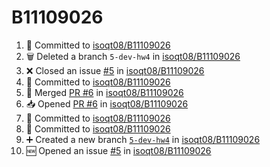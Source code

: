 # B11109026
<!--START_SECTION:activity-->
1. 📝 Committed to [isoqt08/B11109026](https://github.com/isoqt08/B11109026/commit/bbd5aa7b4c7f1a491fc1f798d8948a9c67d7479f)
2. 🗑️ Deleted a branch `5-dev-hw4` in [isoqt08/B11109026](https://github.com/isoqt08/B11109026)
3. ❌ Closed an issue [#5](https://github.com/isoqt08/B11109026/issues/5) in [isoqt08/B11109026](https://github.com/isoqt08/B11109026)
4. 📝 Committed to [isoqt08/B11109026](https://github.com/isoqt08/B11109026/commit/20f9e10d5cf8f52b00f109d7ee07e3b4dc3cfe55)
5. 🔀 Merged [PR #6](https://github.com/isoqt08/B11109026/pull/6) in [isoqt08/B11109026](https://github.com/isoqt08/B11109026)
6. 📥 Opened [PR #6](https://github.com/isoqt08/B11109026/pull/6) in [isoqt08/B11109026](https://github.com/isoqt08/B11109026)
7. 📝 Committed to [isoqt08/B11109026](https://github.com/isoqt08/B11109026/commit/c6e38eef01208b0ad854182f676708f9da987a58)
8. 📝 Committed to [isoqt08/B11109026](https://github.com/isoqt08/B11109026/commit/20f9e10d5cf8f52b00f109d7ee07e3b4dc3cfe55)
9. ➕ Created a new branch [`5-dev-hw4`](https://github.com/isoqt08/B11109026/tree/5-dev-hw4) in [isoqt08/B11109026](https://github.com/isoqt08/B11109026)
10. 🆕 Opened an issue [#5](https://github.com/isoqt08/B11109026/issues/5) in [isoqt08/B11109026](https://github.com/isoqt08/B11109026)
<!--END_SECTION:activity-->
